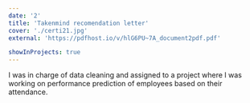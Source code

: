 ```yaml
---
date: '2'
title: 'Takenmind recomendation letter'
cover: './certi21.jpg'
external: 'https://pdfhost.io/v/hlG6PU~7A_document2pdf.pdf'

showInProjects: true
---
```

I was in charge of data cleaning and assigned to a project where I was working on performance prediction of employees based on their attendance.